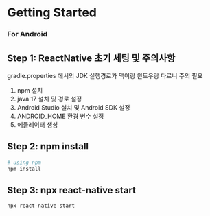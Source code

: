 
# Getting Started 
### For Android



## Step 1: ReactNative 초기 세팅 및 주의사항

gradle.properties 에서의 JDK 실행경로가 맥이랑 윈도우랑 다르니 주의 필요

1. npm 설치
2. java 17 설치 및 경로 설정
3. Android Studio 설치 및 Android SDK 설정
4. ANDROID_HOME 환경 변수 설정
5. 에뮬레이터 생성



## Step 2: npm install

```bash
# using npm
npm install
```


## Step 3: npx react-native start

```bash
npx react-native start
```
